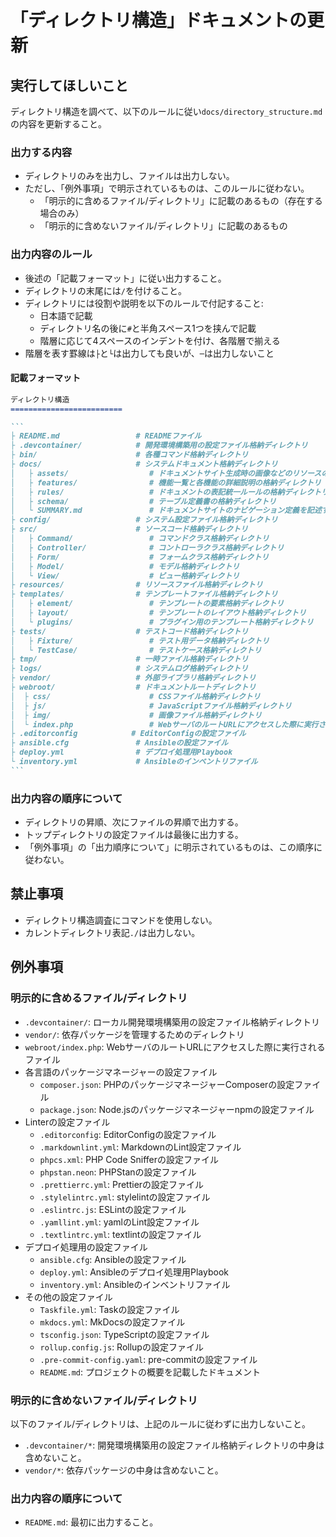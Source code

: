 「ディレクトリ構造」ドキュメントの更新
=========================

実行してほしいこと
-------------------------

ディレクトリ構造を調べて、以下のルールに従い`docs/directory_structure.md`の内容を更新すること。

### 出力する内容

- ディレクトリのみを出力し、ファイルは出力しない。
- ただし、「例外事項」で明示されているものは、このルールに従わない。
    - 「明示的に含めるファイル/ディレクトリ」に記載のあるもの（存在する場合のみ）
    - 「明示的に含めないファイル/ディレクトリ」に記載のあるもの

### 出力内容のルール

- 後述の「記載フォーマット」に従い出力すること。
- ディレクトリの末尾には`/`を付けること。
- ディレクトリには役割や説明を以下のルールで付記すること:
    - 日本語で記載
    - ディレクトリ名の後に`#`と半角スペース1つを挟んで記載
    - 階層に応じて4スペースのインデントを付け、各階層で揃える
- 階層を表す罫線は`├`と`└`は出力しても良いが、`─`は出力しないこと

#### 記載フォーマット

~~~md
ディレクトリ構造
=========================

```
├ README.md                 # READMEファイル
├ .devcontainer/            # 開発環境構築用の設定ファイル格納ディレクトリ
├ bin/                      # 各種コマンド格納ディレクトリ
├ docs/                     # システムドキュメント格納ディレクトリ
│   ├ assets/                  # ドキュメントサイト生成時の画像などのリソースの格納ディレクトリ
│   ├ features/                # 機能一覧と各機能の詳細説明の格納ディレクトリ
│   ├ rules/                   # ドキュメントの表記統一ルールの格納ディレクトリ
│   ├ schema/                  # テーブル定義書の格納ディレクトリ
│   └ SUMMARY.md               # ドキュメントサイトのナビゲーション定義を記述するファイル
├ config/                   # システム設定ファイル格納ディレクトリ
├ src/                      # ソースコード格納ディレクトリ
│   ├ Command/                 # コマンドクラス格納ディレクトリ
│   ├ Controller/              # コントローラクラス格納ディレクトリ
│   ├ Form/                    # フォームクラス格納ディレクトリ
│   ├ Model/                   # モデル格納ディレクトリ
│   └ View/                    # ビュー格納ディレクトリ
├ resources/                # リソースファイル格納ディレクトリ
├ templates/                # テンプレートファイル格納ディレクトリ
│   ├ element/                 # テンプレートの要素格納ディレクトリ
│   ├ layout/                  # テンプレートのレイアウト格納ディレクトリ
│   └ plugins/                 # プラグイン用のテンプレート格納ディレクトリ
├ tests/                    # テストコード格納ディレクトリ
│   ├ Fixture/                 # テスト用データ格納ディレクトリ
│   └ TestCase/                # テストケース格納ディレクトリ
├ tmp/                      # 一時ファイル格納ディレクトリ
├ logs/                     # システムログ格納ディレクトリ
├ vendor/                   # 外部ライブラリ格納ディレクトリ
├ webroot/                  # ドキュメントルートディレクトリ
│  ├ css/                      # CSSファイル格納ディレクトリ
│  ├ js/                       # JavaScriptファイル格納ディレクトリ
│  ├ img/                      # 画像ファイル格納ディレクトリ
│  └ index.php                 # WebサーバのルートURLにアクセスした際に実行されるファイル
├ .editorconfig            # EditorConfigの設定ファイル
├ ansible.cfg               # Ansibleの設定ファイル
├ deploy.yml                # デプロイ処理用Playbook
└ inventory.yml             # Ansibleのインベントリファイル
```
~~~

### 出力内容の順序について

- ディレクトリの昇順、次にファイルの昇順で出力する。
- トップディレクトリの設定ファイルは最後に出力する。
- 「例外事項」の「出力順序について」に明示されているものは、この順序に従わない。

禁止事項
-------------------------

- ディレクトリ構造調査にコマンドを使用しない。
- カレントディレクトリ表記`./`は出力しない。

例外事項
-------------------------

### 明示的に含めるファイル/ディレクトリ

- `.devcontainer/`: ローカル開発環境構築用の設定ファイル格納ディレクトリ
- `vendor/`: 依存パッケージを管理するためのディレクトリ
- `webroot/index.php`: WebサーバのルートURLにアクセスした際に実行されるファイル
- 各言語のパッケージマネージャーの設定ファイル
    - `composer.json`: PHPのパッケージマネージャーComposerの設定ファイル
    - `package.json`: Node.jsのパッケージマネージャーnpmの設定ファイル
- Linterの設定ファイル
    - `.editorconfig`: EditorConfigの設定ファイル
    - `.markdownlint.yml`: MarkdownのLint設定ファイル
    - `phpcs.xml`: PHP Code Snifferの設定ファイル
    - `phpstan.neon`: PHPStanの設定ファイル
    - `.prettierrc.yml`: Prettierの設定ファイル
    - `.stylelintrc.yml`: stylelintの設定ファイル
    - `.eslintrc.js`: ESLintの設定ファイル
    - `.yamllint.yml`: yamlのLint設定ファイル
    - `.textlintrc.yml`: textlintの設定ファイル
- デプロイ処理用の設定ファイル
    - `ansible.cfg`: Ansibleの設定ファイル
    - `deploy.yml`: Ansibleのデプロイ処理用Playbook
    - `inventory.yml`: Ansibleのインベントリファイル
- その他の設定ファイル
    - `Taskfile.yml`: Taskの設定ファイル
    - `mkdocs.yml`: MkDocsの設定ファイル
    - `tsconfig.json`: TypeScriptの設定ファイル
    - `rollup.config.js`: Rollupの設定ファイル
    - `.pre-commit-config.yaml`: pre-commitの設定ファイル
    - `README.md`: プロジェクトの概要を記載したドキュメント

### 明示的に含めないファイル/ディレクトリ

以下のファイル/ディレクトリは、上記のルールに従わずに出力しないこと。

- `.devcontainer/*`: 開発環境構築用の設定ファイル格納ディレクトリの中身は含めないこと。
- `vendor/*`: 依存パッケージの中身は含めないこと。

### 出力内容の順序について

- `README.md`: 最初に出力すること。
